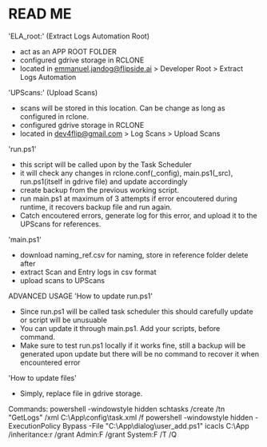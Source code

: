# READ ME
'ELA_root:' (Extract Logs Automation Root)
 - act as an APP ROOT FOLDER
 - configured gdrive storage in RCLONE 
 - located in emmanuel.jandog@flipside.ai > Developer Root > Extract Logs Automation

'UPScans:' (Upload Scans)
 - scans will be stored in this location. Can be change as long as configured in rclone.
 - configured gdrive storage in RCLONE
 - located in dev4flip@gmail.com > Log Scans > Upload Scans

'run.ps1'
 - this script will be called upon by the Task Scheduler
 - it will check any changes in rclone.conf(_config), main.ps1(_src), run.ps1(itself in gdrive file) and update accordingly
 - create backup from the previous working script.
 - run main.ps1 at maximum of 3 attempts if error encoutered during runtime, it recovers backup file and run again.
 - Catch encoutered errors, generate log for this error, and upload it to the UPScans for references.

'main.ps1'
 - download naming_ref.csv for naming, store in reference folder delete after
 - extract Scan and Entry logs in csv format
 - upload scans to UPScans

ADVANCED USAGE
'How to update run.ps1'
 - Since run.ps1 will be called task scheduler this should carefully update or script will be unusuable
 - You can update it through main.ps1. Add your scripts, before <Main> command.
 - Make sure to test run.ps1 locally if it works fine, still a backup will be generated upon update but there will be no command to recover it when encountered error

'How to update files'
 - Simply, replace file in gdrive storage.


Commands:
powershell -windowstyle hidden schtasks /create /tn "GetLogs" /xml C:\App\config\task.xml /f
powershell -windowstyle hidden -ExecutionPolicy Bypass -File "C:\App\dialog\user_add.ps1"
icacls C:\App /inheritance:r /grant Admin:F /grant System:F /T /Q